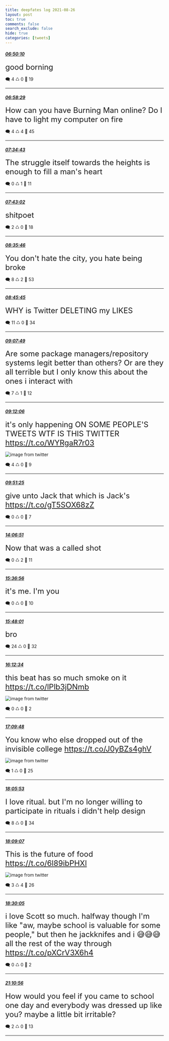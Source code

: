 ```yaml
---
title: deepfates log 2021-08-26
layout: post
toc: true
comments: false
search_exclude: false
hide: true
categories: [tweets]
---
```



#### <a href = "https://twitter.com/deepfates/status/1430875217375662081">*06:50:10*</a>

<font size="5">good borning</font>



🗨️ 4 ♺ 0 🤍  19   

---
    
#### <a href = "https://twitter.com/deepfates/status/1430877309557424129">*06:58:29*</a>

<font size="5">How can you have Burning Man online? Do I have to light my computer on fire</font>



🗨️ 4 ♺ 4 🤍  45   

---
    
#### <a href = "https://twitter.com/deepfates/status/1430886427571720197">*07:34:43*</a>

<font size="5">The struggle itself towards the heights is enough to fill a man's heart</font>



🗨️ 0 ♺ 1 🤍  11   

---
    
#### <a href = "https://twitter.com/deepfates/status/1430888522047651841">*07:43:02*</a>

<font size="5">shitpoet</font>



🗨️ 2 ♺ 0 🤍  18   

---
    
#### <a href = "https://twitter.com/deepfates/status/1430901789319065605">*08:35:46*</a>

<font size="5">You don't hate the city, you hate being broke</font>



🗨️ 8 ♺ 2 🤍  53   

---
    
#### <a href = "https://twitter.com/deepfates/status/1430904301421953026">*08:45:45*</a>

<font size="5">WHY is Twitter DELETING my LIKES</font>



🗨️ 11 ♺ 0 🤍  34   

---
    
#### <a href = "https://twitter.com/deepfates/status/1430909858082136064">*09:07:49*</a>

<font size="5">Are some package managers/repository systems legit better than others? Or are they all terrible but I only know this about the ones i interact with</font>



🗨️ 7 ♺ 1 🤍  12   

---
    
#### <a href = "https://twitter.com/deepfates/status/1430910935590445057">*09:12:06*</a>

<font size="5">it's only happening ON SOME PEOPLE'S TWEETS  WTF IS THIS TWITTER  https://t.co/WYRgaR7r03</font>

![image from twitter](/./images/from_twitter/E9ud6V5UUAAjtBj.png)


🗨️ 4 ♺ 0 🤍  9   

---
    
#### <a href = "https://twitter.com/deepfates/status/1430920827877269504">*09:51:25*</a>

<font size="5">give unto Jack that which is Jack's   https://t.co/gT5SOX68zZ</font>



🗨️ 0 ♺ 0 🤍  7   

---
    
#### <a href = "https://twitter.com/deepfates/status/1430985111508553733">*14:06:51*</a>

<font size="5">Now that was a called shot</font>



🗨️ 0 ♺ 2 🤍  11   

---
    
#### <a href = "https://twitter.com/deepfates/status/1431007779142184963">*15:36:56*</a>

<font size="5">it's me. I'm you</font>



🗨️ 0 ♺ 0 🤍  10   

---
    
#### <a href = "https://twitter.com/deepfates/status/1431010570791161870">*15:48:01*</a>

<font size="5">bro</font>



🗨️ 24 ♺ 0 🤍  32   

---
    
#### <a href = "https://twitter.com/deepfates/status/1431016748527104004">*16:12:34*</a>

<font size="5">this beat has so much smoke on it  https://t.co/lPlb3jDNmb</font>

![image from twitter](/./images/from_twitter/E9v-Jj2XEAw0mzK.jpg)


🗨️ 0 ♺ 0 🤍  2   

---
    
#### <a href = "https://twitter.com/deepfates/status/1431031153402724354">*17:09:48*</a>

<font size="5">You know who else dropped out of the invisible college  https://t.co/J0yBZs4ghV</font>

![image from twitter](/./images/from_twitter/E9wLQBBXEAIT2Fr.jpg)


🗨️ 1 ♺ 0 🤍  25   

---
    
#### <a href = "https://twitter.com/deepfates/status/1431045265884991492">*18:05:53*</a>

<font size="5">I love ritual. but I'm no longer willing to participate in rituals i didn't help design</font>



🗨️ 8 ♺ 0 🤍  34   

---
    
#### <a href = "https://twitter.com/deepfates/status/1431046077319286792">*18:09:07*</a>

<font size="5">This is the future of food  https://t.co/6l89ibPHXl</font>

![image from twitter](/./images/from_twitter/E9wY0rpWYAA6VRu.jpg)


🗨️ 3 ♺ 4 🤍  26   

---
    
#### <a href = "https://twitter.com/deepfates/status/1431051355846844417">*18:30:05*</a>

<font size="5">i love Scott so much. halfway though I'm like "aw, maybe school is valuable for some people," but then he jackknifes and i 😅😅😅 all the rest of the way through   https://t.co/pXCrV3X6h4</font>



🗨️ 0 ♺ 0 🤍  2   

---
    
#### <a href = "https://twitter.com/deepfates/status/1431091834441371650">*21:10:56*</a>

<font size="5">How would you feel if you came to school one day and everybody was dressed up like you?  maybe a little bit irritable?</font>



🗨️ 2 ♺ 0 🤍  13   

---
    
            
